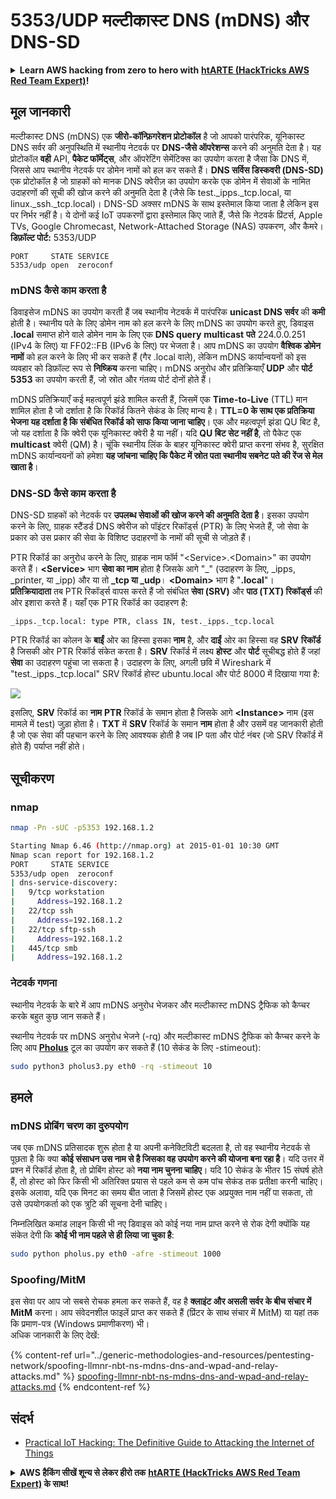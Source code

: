 # 5353/UDP मल्टीकास्ट DNS (mDNS) और DNS-SD

<details>

<summary><strong>Learn AWS hacking from zero to hero with</strong> <a href="https://training.hacktricks.xyz/courses/arte"><strong>htARTE (HackTricks AWS Red Team Expert)</strong></a><strong>!</strong></summary>

HackTricks का समर्थन करने के अन्य तरीके:

* यदि आप चाहते हैं कि आपकी **कंपनी का विज्ञापन HackTricks में दिखाई दे** या **HackTricks को PDF में डाउनलोड करें**, तो [**सब्सक्रिप्शन प्लान्स**](https://github.com/sponsors/carlospolop) देखें!
* [**आधिकारिक PEASS & HackTricks स्वैग**](https://peass.creator-spring.com) प्राप्त करें
* [**The PEASS Family**](https://opensea.io/collection/the-peass-family) की खोज करें, हमारा एक्सक्लूसिव [**NFTs**](https://opensea.io/collection/the-peass-family) संग्रह
* 💬 [**Discord group**](https://discord.gg/hRep4RUj7f) में **शामिल हों** या [**telegram group**](https://t.me/peass) में या **Twitter** पर 🐦 [**@carlospolopm**](https://twitter.com/carlospolopm) को **फॉलो करें**.
* [**HackTricks**](https://github.com/carlospolop/hacktricks) और [**HackTricks Cloud**](https://github.com/carlospolop/hacktricks-cloud) github repos में PRs सबमिट करके अपनी हैकिंग ट्रिक्स शेयर करें।

</details>

## मूल जानकारी

मल्टीकास्ट DNS (mDNS) एक **जीरो-कॉन्फ़िगरेशन प्रोटोकॉल** है जो आपको पारंपरिक, यूनिकास्ट DNS सर्वर की अनुपस्थिति में स्थानीय नेटवर्क पर **DNS-जैसे ऑपरेशन्स** करने की अनुमति देता है। यह प्रोटोकॉल **वही** API, **पैकेट फॉर्मेट्स**, और ऑपरेटिंग सेमेंटिक्स का उपयोग करता है जैसा कि DNS में, जिससे आप स्थानीय नेटवर्क पर डोमेन नामों को हल कर सकते हैं। **DNS सर्विस डिस्कवरी (DNS-SD)** एक प्रोटोकॉल है जो ग्राहकों को मानक DNS क्वेरीज़ का उपयोग करके एक डोमेन में सेवाओं के नामित उदाहरणों की सूची की खोज करने की अनुमति देता है (जैसे कि test.\_ipps.\_tcp.local, या linux.\_ssh.\_tcp.local)। DNS-SD अक्सर mDNS के साथ इस्तेमाल किया जाता है लेकिन इस पर निर्भर नहीं है। ये दोनों कई IoT उपकरणों द्वारा इस्तेमाल किए जाते हैं, जैसे कि नेटवर्क प्रिंटर्स, Apple TVs, Google Chromecast, Network-Attached Storage (NAS) उपकरण, और कैमरे।\
**डिफ़ॉल्ट पोर्ट:** 5353/UDP
```
PORT     STATE SERVICE
5353/udp open  zeroconf
```
### mDNS कैसे काम करता है

डिवाइसेज mDNS का उपयोग करती हैं जब स्थानीय नेटवर्क में पारंपरिक **unicast DNS सर्वर** की **कमी** होती है। स्थानीय पते के लिए डोमेन नाम को हल करने के लिए mDNS का उपयोग करते हुए, डिवाइस **.local** समाप्त होने वाले डोमेन नाम के लिए एक **DNS query** **multicast** **पते** 224.0.0.251 (IPv4 के लिए) या FF02::FB (IPv6 के लिए) पर भेजता है। आप mDNS का उपयोग **वैश्विक डोमेन नामों** को हल करने के लिए भी कर सकते हैं (गैर .local वाले), लेकिन mDNS कार्यान्वयनों को इस व्यवहार को डिफ़ॉल्ट रूप से **निष्क्रिय** करना चाहिए। mDNS अनुरोध और प्रतिक्रियाएँ **UDP** और **पोर्ट 5353** का उपयोग करती हैं, जो स्रोत और गंतव्य पोर्ट दोनों होते हैं।

mDNS प्रतिक्रियाएँ कई महत्वपूर्ण झंडे शामिल करती हैं, जिसमें एक **Time-to-Live** (TTL) मान शामिल होता है जो दर्शाता है कि रिकॉर्ड कितने सेकंड के लिए मान्य है। **TTL=0 के साथ एक प्रतिक्रिया भेजना यह दर्शाता है कि संबंधित रिकॉर्ड को साफ किया जाना चाहिए**। एक और महत्वपूर्ण झंडा QU बिट है, जो यह दर्शाता है कि क्वेरी एक यूनिकास्ट क्वेरी है या नहीं। यदि **QU बिट सेट नहीं है**, तो पैकेट एक **multicast** क्वेरी (QM) है। चूंकि स्थानीय लिंक के बाहर यूनिकास्ट क्वेरी प्राप्त करना संभव है, सुरक्षित mDNS कार्यान्वयनों को हमेशा **यह जांचना चाहिए कि पैकेट में स्रोत पता स्थानीय सबनेट पते की रेंज से मेल खाता है**।

### DNS-SD कैसे काम करता है

DNS-SD ग्राहकों को नेटवर्क पर **उपलब्ध सेवाओं की खोज करने की अनुमति देता है**। इसका उपयोग करने के लिए, ग्राहक स्टैंडर्ड DNS क्वेरीज को पॉइंटर रिकॉर्ड्स (PTR) के लिए भेजते हैं, जो सेवा के प्रकार को उस प्रकार की सेवा के विशिष्ट उदाहरणों के नामों की सूची से जोड़ते हैं।

PTR रिकॉर्ड का अनुरोध करने के लिए, ग्राहक नाम फॉर्म "\<Service>.\<Domain>" का उपयोग करते हैं। **\<Service>** भाग **सेवा का नाम** होता है जिसके आगे "\_" (उदाहरण के लिए, \_ipps, \_printer, या \_ipp) और या तो **\_tcp या \_udp**। **\<Domain>** भाग है "**.local**"।\
**प्रतिक्रियादाता** तब PTR रिकॉर्ड्स वापस करते हैं जो संबंधित **सेवा (SRV)** और **पाठ (TXT) रिकॉर्ड्स** की ओर इशारा करते हैं। यहाँ एक PTR रिकॉर्ड का उदाहरण है:
```
_ipps._tcp.local: type PTR, class IN, test._ipps._tcp.local
```
PTR रिकॉर्ड का कोलन के **बाईं** ओर का हिस्सा इसका **नाम** है, और **दाईं** ओर का हिस्सा वह **SRV** **रिकॉर्ड** है जिसकी ओर PTR रिकॉर्ड संकेत करता है। **SRV** रिकॉर्ड में लक्ष्य **होस्ट** और **पोर्ट** सूचीबद्ध होते हैं जहां **सेवा** का उदाहरण पहुंचा जा सकता है। उदाहरण के लिए, अगली छवि में Wireshark में "test.\_ipps.\_tcp.local" SRV रिकॉर्ड होस्ट ubuntu.local और पोर्ट 8000 में दिखाया गया है:

![](<../.gitbook/assets/image (651) (1) (1) (1) (1).png>)

इसलिए, **SRV** रिकॉर्ड का **नाम** **PTR** रिकॉर्ड के समान होता है जिसके आगे **\<Instance>** नाम (इस मामले में test) जुड़ा होता है। **TXT** में **SRV** रिकॉर्ड के समान **नाम** होता है और उसमें वह जानकारी होती है जो एक सेवा की पहचान करने के लिए आवश्यक होती है जब IP पता और पोर्ट नंबर (जो SRV रिकॉर्ड में होते हैं) पर्याप्त नहीं होते।

## सूचीकरण

### nmap
```bash
nmap -Pn -sUC -p5353 192.168.1.2

Starting Nmap 6.46 (http://nmap.org) at 2015-01-01 10:30 GMT
Nmap scan report for 192.168.1.2
PORT     STATE SERVICE
5353/udp open  zeroconf
| dns-service-discovery:
|   9/tcp workstation
|     Address=192.168.1.2
|   22/tcp ssh
|     Address=192.168.1.2
|   22/tcp sftp-ssh
|     Address=192.168.1.2
|   445/tcp smb
|     Address=192.168.1.2
```
### नेटवर्क गणना

स्थानीय नेटवर्क के बारे में आप mDNS अनुरोध भेजकर और मल्टीकास्ट mDNS ट्रैफिक को कैप्चर करके बहुत कुछ जान सकते हैं।

स्थानीय नेटवर्क पर mDNS अनुरोध भेजने (-rq) और मल्टीकास्ट mDNS ट्रैफिक को कैप्चर करने के लिए आप [**Pholus**](https://github.com/aatlasis/Pholus/) टूल का उपयोग कर सकते हैं (10 सेकंड के लिए -stimeout):
```bash
sudo python3 pholus3.py eth0 -rq -stimeout 10
```
## हमले

### mDNS प्रोबिंग चरण का दुरुपयोग

जब एक mDNS प्रतिसादक शुरू होता है या अपनी कनेक्टिविटी बदलता है, तो वह स्थानीय नेटवर्क से पूछता है कि क्या **कोई संसाधन उस नाम से है जिसका वह उपयोग करने की योजना बना रहा है**। यदि उत्तर में प्रश्न में रिकॉर्ड होता है, तो प्रोबिंग होस्ट को **नया नाम चुनना चाहिए**। यदि 10 सेकंड के भीतर 15 संघर्ष होते हैं, तो होस्ट को फिर किसी भी अतिरिक्त प्रयास से पहले कम से कम पांच सेकंड तक प्रतीक्षा करनी चाहिए। इसके अलावा, यदि एक मिनट का समय बीत जाता है जिसमें होस्ट एक अप्रयुक्त नाम नहीं पा सकता, तो उसे उपयोगकर्ता को एक त्रुटि की सूचना देनी चाहिए।

निम्नलिखित कमांड लाइन किसी भी नए डिवाइस को कोई नया नाम प्राप्त करने से रोक देगी क्योंकि यह संकेत देगी कि **कोई भी नाम पहले से ही लिया जा चुका है**:
```bash
sudo python pholus.py eth0 -afre -stimeout 1000
```
### Spoofing/MitM

इस सेवा पर आप जो सबसे रोचक हमला कर सकते हैं, वह है **क्लाइंट और असली सर्वर के बीच संचार में** **MitM** करना। आप संवेदनशील फाइलें प्राप्त कर सकते हैं (प्रिंटर के साथ संचार में MitM) या यहां तक कि प्रमाण-पत्र (Windows प्रमाणीकरण) भी।\
अधिक जानकारी के लिए देखें:

{% content-ref url="../generic-methodologies-and-resources/pentesting-network/spoofing-llmnr-nbt-ns-mdns-dns-and-wpad-and-relay-attacks.md" %}
[spoofing-llmnr-nbt-ns-mdns-dns-and-wpad-and-relay-attacks.md](../generic-methodologies-and-resources/pentesting-network/spoofing-llmnr-nbt-ns-mdns-dns-and-wpad-and-relay-attacks.md)
{% endcontent-ref %}

## संदर्भ

* [Practical IoT Hacking: The Definitive Guide to Attacking the Internet of Things](https://books.google.co.uk/books/about/Practical\_IoT\_Hacking.html?id=GbYEEAAAQBAJ\&redir\_esc=y)

<details>

<summary><strong>AWS हैकिंग सीखें शून्य से लेकर हीरो तक</strong> <a href="https://training.hacktricks.xyz/courses/arte"><strong>htARTE (HackTricks AWS Red Team Expert)</strong></a><strong> के साथ!</strong></summary>

HackTricks का समर्थन करने के अन्य तरीके:

* यदि आप चाहते हैं कि आपकी **कंपनी का विज्ञापन HackTricks में दिखाई दे** या **HackTricks को PDF में डाउनलोड करें** तो [**सब्सक्रिप्शन प्लान्स**](https://github.com/sponsors/carlospolop) देखें!
* [**आधिकारिक PEASS & HackTricks स्वैग**](https://peass.creator-spring.com) प्राप्त करें
* [**The PEASS Family**](https://opensea.io/collection/the-peass-family) की खोज करें, हमारा एक्सक्लूसिव [**NFTs**](https://opensea.io/collection/the-peass-family) का संग्रह
* 💬 [**Discord group**](https://discord.gg/hRep4RUj7f) में **शामिल हों** या [**telegram group**](https://t.me/peass) में या **Twitter** पर 🐦 [**@carlospolopm**](https://twitter.com/carlospolopm) को **फॉलो** करें।
* **HackTricks** के [**github repos**](https://github.com/carlospolop/hacktricks) और [**HackTricks Cloud**](https://github.com/carlospolop/hacktricks-cloud) में PRs सबमिट करके अपनी हैकिंग ट्रिक्स साझा करें।

</details>
